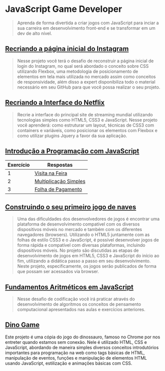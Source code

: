 # JavaScript Game Developer

>Aprenda de forma divertida a criar jogos com JavaScript para inciar a sua carreira em desenvolvimento front-end e se transformar em um dev de alto nível.

## [Recriando a página inicial do Instagram](https://github.com/JefersonMelo/07-DIO/tree/master/05-JavaScript-Game-Developer/01-wechat)

>Nesse projeto você terá o desafio de reconstruir a página inicial de login do Instagram, no qual será abordado o conceito sobre CSS utilizando Flexbox, uma metodologia de posicionamento de elementos em tela mais utilizada no mercado assim como conceitos de responsividade, além disso a expert disponibiliza todo o material necessário em seu GitHub para que você possa realizar o seu projeto.

## [Recriando a Interface do Netflix](https://github.com/JefersonMelo/07-DIO/tree/master/05-JavaScript-Game-Developer/02-Recriando-a-Interface-do-Netflix)

>Recrie a interface do principal site de streaming mundial utilizando tecnologias simples como HTML5, CSS3 e JavaScript. Nesse projeto você aprenderá: como estruturar um layout, técnicas de CSS3 com containers e variáveis, como posicionar os elementos com Flexbox e como utilizar plugins Jquery a favor da sua aplicação.

## [Introdução a Programação com JavaScript](https://github.com/JefersonMelo/07-DIO/tree/master/04-HTML-Web-Developer/02-Introducao-a-Programacao-com-JavaScript)

Exercício | Respostas
--------- | ------
1 | [Visita na Feira](https://github.com/JefersonMelo/07-DIO/tree/master/04-HTML-Web-Developer/02-Introducao-a-Programacao-com-JavaScript/01-Visita-na-Feira)
2 | [Multiplicação Simples](https://github.com/JefersonMelo/07-DIO/tree/master/04-HTML-Web-Developer/02-Introducao-a-Programacao-com-JavaScript/02-Multiplicacao-Simples)
3 | [Folha de Pagamento](https://github.com/JefersonMelo/07-DIO/tree/master/04-HTML-Web-Developer/02-Introducao-a-Programacao-com-JavaScript/03-Folha-de-Pagamento)

## [Construindo o seu primeiro jogo de naves](https://github.com/JefersonMelo/07-DIO/tree/master/05-JavaScript-Game-Developer/04-Construindo-o-seu-primeiro-jogo-de-naves)

>Uma das dificuldades dos desenvolvedores de jogos é encontrar uma plataforma de desenvolvimento compatível com os diversos dispositivos móveis no mercado e também com os diferentes navegadores (browsers). Utilizando o HTML5 juntamente com as folhas de estilo CSS3 e o JavaScript, é possível desenvolver jogos de forma rápida e compatível com diversas plataformas, incluindo dispositivos móveis. No projeto são discutidas as etapas de desenvolvimento de jogos em HTML5, CSS3 e JavaScript do início ao fim, utilizando a didática passo a passo em seu desenvolvimento. Neste projeto, especificamente, os jogos serão publicados de forma que possam ser acessados via browser.

## [Fundamentos Aritméticos em JavaScript](https://github.com/JefersonMelo/07-DIO/tree/master/05-JavaScript-Game-Developer/05-Fundamentos-Aritmeticos-em-JavaScript)

>Nesse desafio de codificação você irá praticar através do desenvolvimento de algoritmos os conceitos de pensamento computacional apresentados nas aulas e exercícios anteriores.

## [Dino Game](https://github.com/JefersonMelo/07-DIO/tree/master/05-JavaScript-Game-Developer/07-Dino-Game)

Este projeto é uma cópia do jogo do dinossauro, famoso no Chrome por nos entreter quando estamos sem conexão. Nele é utilizado HTML, CSS e JavaScript, abordando de maneira simples diversos conceitos introdutórios importantes para programação na web como tags básicas de HTML, manipulação de eventos, funções e manipulação de elementos HTML usando JavaScript, estilização e animações básicas com CSS.  
